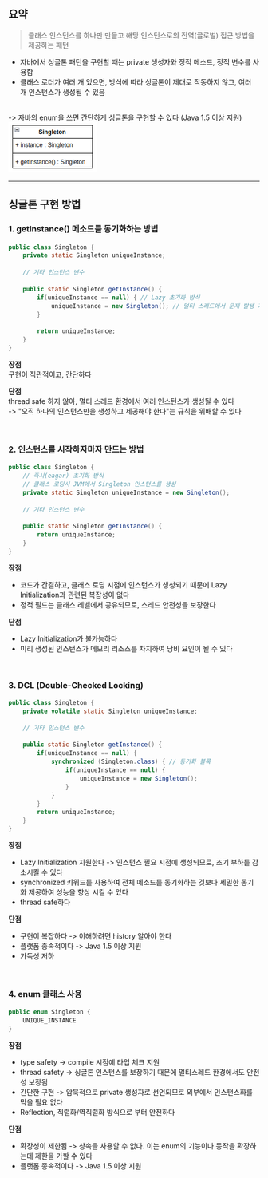 ## 요약 
> 클래스 인스턴스를 하나만 만들고 해당 인스턴스로의 전역(글로벌) 접근 방법을 제공하는 패턴
- 자바에서 싱글톤 패턴을 구현할 때는 private 생성자와 정적 메소드, 정적 변수를 사용함
- 클래스 로더가 여러 개 있으면, 방식에 따라 싱글톤이 제대로 작동하지 않고, 여러 개 인스턴스가 생성될 수 있음
<br/>
-> 자바의 enum을 쓰면 간단하게 싱글톤을 구현할 수 있다 (Java 1.5 이상 지원)

<img src="https://github.com/ljw1126/user-content/blob/master/head-first-design-pattern/singleton/singleton.png?raw=true">

---

## 싱글톤 구현 방법
### 1. getInstance() 메소드를 동기화하는 방법
```java
public class Singleton {
    private static Singleton uniqueInstance;

    // 기타 인스턴스 변수
    
    public static Singleton getInstance() {
        if(uniqueInstance == null) { // Lazy 초기화 방식
            uniqueInstance = new Singleton(); // 멀티 스레드에서 문제 발생 가능
        }

        return uniqueInstance;
    }
}
```
**장점**
<br/>
구현이 직관적이고, 간단하다

**단점**
<br/>
thread safe 하지 않아, 멀티 스레드 환경에서 여러 인스턴스가 생성될 수 있다 
<br/>
-> "오직 하나의 인스턴스만을 생성하고 제공해야 한다"는 규칙을 위배할 수 있다

<br/>

### 2. 인스턴스를 시작하자마자 만드는 방법
```java
public class Singleton {
    // 즉시(eagar) 초기화 방식
    // 클래스 로딩시 JVM에서 Singleton 인스턴스를 생성
    private static Singleton uniqueInstance = new Singleton();

    // 기타 인스턴스 변수

    public static Singleton getInstance() {
        return uniqueInstance;
    }
}
```
**장점**
- 코드가 간결하고, 클래스 로딩 시점에 인스턴스가 생성되기 때문에 Lazy Initialization과 관련된 복잡성이 없다
- 정적 필드는 클래스 레벨에서 공유되므로, 스레드 안전성을 보장한다

**단점**
- Lazy Initialization가 불가능하다
- 미리 생성된 인스턴스가 메모리 리소스를 차지하여 낭비 요인이 될 수 있다

<br/>

### 3. DCL (Double-Checked Locking)
```java
public class Singleton {
    private volatile static Singleton uniqueInstance;

    // 기타 인스턴스 변수

    public static Singleton getInstance() {
        if(uniqueInstance == null) {
            synchronized (Singleton.class) { // 동기화 블록
                if(uniqueInstance == null) {
                    uniqueInstance = new Singleton();
                }
            }
        }
        return uniqueInstance;
    }
}
```
**장점**
- Lazy Initialization 지원한다 -> 인스턴스 필요 시점에 생성되므로, 초기 부하를 감소시킬 수 있다
- synchronized 키워드를 사용하여 전체 메소드를 동기화하는 것보다 세밀한 동기화 제공하여 성능을 향상 시킬 수 있다
- thread safe하다

**단점**
- 구현이 복잡하다 -> 이해하려면 history 알아야 한다
- 플랫폼 종속적이다 -> Java 1.5 이상 지원
- 가독성 저하

<br/>

### 4. enum 클래스 사용
```java
public enum Singleton {
    UNIQUE_INSTANCE
}
```

**장점**
- type safety -> compile 시점에 타입 체크 지원
- thread safety -> 싱글톤 인스턴스를 보장하기 때문에 멀티스레드 환경에서도 안전성 보장됨
- 간단한 구현 -> 암묵적으로 private 생성자로 선언되므로 외부에서 인스턴스화를 막을 필요 없다
- Reflection, 직렬화/역직렬화 방식으로 부터 안전하다

**단점**
- 확장성이 제한됨 -> 상속을 사용할 수 없다. 이는 enum의 기능이나 동작을 확장하는데 제한을 가할 수 있다
- 플랫폼 종속적이다 -> Java 1.5 이상 지원